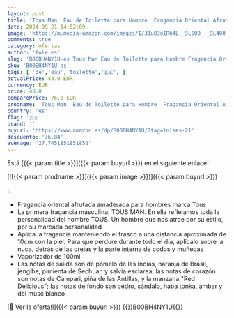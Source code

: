 ```yaml
---
layout: post
title: 'Tous Man  Eau de Toilette para Hombre  Fragancia Oriental Afrutada  100 ml con Vaporizador'
date: 2024-09-21 14:52:09
image: 'https://m.media-amazon.com/images/I/31u83oIRh4L._SL500_._SL400_.jpg'
comments: true
category: ofertas
author: 'tole.es'
slug: 'B00BH4NY1U-es Tous Man Eau de Toilette para Hombre Fragancia Oriental...'
sku: 'B00BH4NY1U-es'
tags: [ 'de','eau','toilette','🇪🇸', ]
actualPrice: 48.0 EUR
currency: EUR
price: 48.0
comparePrice: 76.0 EUR
prodname: 'Tous Man  Eau de Toilette para Hombre  Fragancia Oriental Afrutada  100 ml con Vaporizador'
country: 'es'
flag: '🇪🇸'
brand: ''
buyurl: 'https://www.amazon.es/dp/B00BH4NY1U/?tag=tolees-21'
descuento: '36.84'
average: '27.7451851851852'
---
```


Está [{{< param title >}}]({{< param buyurl >}}) en el siguiente enlace!

[![{{< param prodname >}}]({{< param image >}})]({{< param buyurl >}})

ℹ️:

- Fragancia oriental afrutada amaderada para hombres marca Tous
- La primera fragancia masculina, TOUS MAN. En ella reflejamos toda la personalidad del hombre TOUS. Un hombre que nos atrae por su estilo, por su marcada personalidad
- Aplica la fragancia manteniendo el frasco a una distancia aproximada de 10cm con la piel. Para que perdure durante todo el día, aplícalo sobre la nuca, detrás de las orejas y la parte interna de codos y muñecas
- Vaporizador de 100ml
- Las notas de salida son de pomelo de las Indias, naranja de Brasil, jengibe, pimienta de Sechuan y salvia esclarea; las notas de corazón son notas de Campari, piña de las Antillas, y la manzana "Red Delicious"; las notas de fondo son cedro, sándalo, haba tonka, ámbar y del musc blanco

[🛒 Ver la oferta!!]({{< param buyurl >}})
{{<world>}}B00BH4NY1U{{</world>}}
